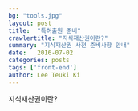 ```yaml
---
bg: "tools.jpg"
layout: post
title:  "특허출원 준비"
crawlertitle: "지식재산권이란?"
summary: "지식재산권 사전 준비사항 안내"
date:   2016-07-02
categories: posts
tags: ['front-end']
author: Lee Teuki Ki
---
```

 지식재산권이란?
